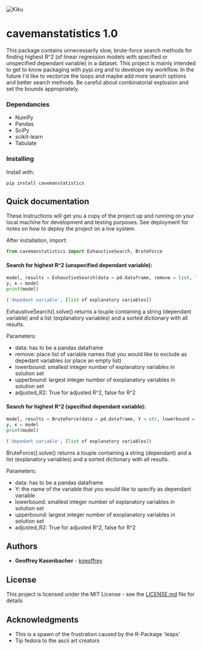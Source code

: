 ![Kiku](Images/spongegar.png)

# cavemanstatistics 1.0

This package contains unnecessarily slow, brute-force search methods for finding highest R^2 (of linear regression models with specified or unspecified dependant variable) in a dataset. This project is mainly intended to  get to know packaging with pypi.org and to develope my workflow. In the future I'd like to vectorize the loops and maybe add more search options and better search methods. Be careful about combinatorial explosion and set the bounds appropriately. 

### Dependancies

* NumPy
* Pandas
* SciPy
* scikit-learn
* Tabulate

### Installing

Install with:

```
pip install cavemanstatistics
```

## Quick documentation

These instructions will get you a copy of the project up and running on your local machine for development and testing purposes. See deployment for notes on how to deploy the project on a live system.

After installation, import:

```python
from cavemanstatistics import ExhaustiveSearch, BruteForce
```


#### Search for highest R^2 (unspecified dependant variable):

```python
model, results = ExhaustiveSearch(data = pd.dataframe, remove = list, lowerbound = int, upperbound = int, adjusted_R2 = bool).solve()
y, x = model
print(model)

('depedant variable', [list of explanatory variables])

```

ExhaustiveSearch().solve() returns a touple containing a string (dependant variable) and a list (explanatory variables) and a sorted dictionary with all results.

Parameters:
* data:  has to be a pandas dataframe
* remove: place list of variable names that you would like to exclude as depedant variables (or place an empty list)
* lowerbound: smallest integer number of explanatory variables in solution set
* upperbound: largest integer number of exoplanatory variables in solution set
* adjusted_R2: True for adjusted R^2, false for R^2


#### Search for highest R^2 (specified dependant variable):

```python
model, results = BruteForce(data = pd.dataframe, Y = str, lowerbound = int, upperbound = int, adjusted_R2 = bool).solve()
y, x = model
print(model)

('depedant variable', [list of explanatory variables])

```

BruteForce().solve() returns a touple containing a string (dependant) and a list (explanatory variables) and a sorted dictionary with all results.

Parameters:
* data:  has to be a pandas dataframe
* Y: the name of the variable that you would like to specify as dependant variable
* lowerbound: smallest integer number of explanatory variables in solution set
* upperbound: largest integer number of exoplanatory variables in solution set
* adjusted_R2: True for adjusted R^2, false for R^2


## Authors

* **Geoffrey Kasenbacher** - [kgeoffrey](https://github.com/kgeoffrey)

## License

This project is licensed under the MIT License - see the [LICENSE.md](LICENSE.md) file for details

## Acknowledgments

* This is a spawn of the frustration caused by the R-Package 'leaps'
* Tip fedora to the ascii art creators
